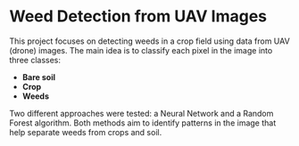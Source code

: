 # Weed Detection from UAV Images
This project focuses on detecting weeds in a crop field using data from UAV (drone) images.
The main idea is to classify each pixel in the image into three classes:

- **Bare soil**
- **Crop**
- **Weeds**

Two different approaches were tested: a Neural Network and a Random Forest algorithm.
Both methods aim to identify patterns in the image that help separate weeds from crops and soil.


